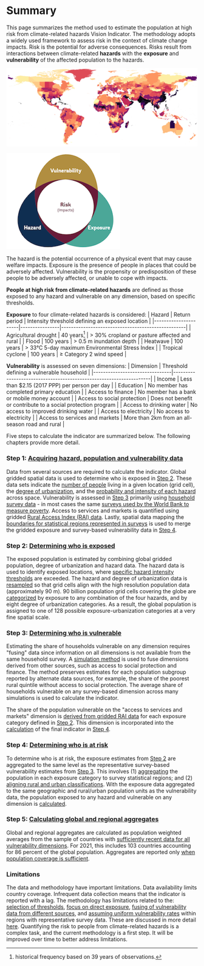 # Summary

This page summarizes the method used to estimate the population at high risk from climate-related hazards Vision Indicator. The methodology adopts a widely used framework to assess risk in the context of climate change impacts. Risk is the potential for adverse consequences. Risks result from interactions between climate-related **hazards** with the **exposure** and **vulnerability** of the affected population to the hazards. 

<img src="https://github.com/worldbank/counting-people-climate-risk/blob/main/docs/images/RP100_exp_any_pct.png?raw=true">

![Framework](images/framework.png)

The hazard is the potential occurrence of a physical event that may cause welfare impacts. Exposure is the presence of people in places that could be adversely affected. Vulnerability is the propensity or predisposition of these people to be adversely affected, or unable to cope with impacts. 

**People at high risk from climate-related hazards** are defined as those exposed to any hazard and vulnerable on any dimension, based on specific thresholds. 

**Exposure** to four climate-related hazards is considered: 
| Hazard               | Return period  | Intensity threshold defining an exposed location |
|----------------------|----------------|---------------------------------------------------|
| Agricultural drought | 40 years[^1]      | > 30% cropland or pasture affected and rural  |
| Flood                | 100 years     | > 0.5 m inundation depth                          |
| Heatwave             | 100 years      | > 33°C 5-day maximum Environmental Stress Index   |
| Tropical cyclone     | 100 years      | ≥ Category 2 wind speed                           |

[^1]: historical frequency based on 39 years of observations.


**Vulnerability** is assessed on seven dimensions:
| Dimension                      | Threshold defining a vulnerable household                         |
|--------------------------------|--------------------------------------------------------------------|
| Income                         | Less than $2.15 (2017 PPP) per person per day                      |
| Education                      | No member has completed primary education                          |
| Access to finance              | No member has a bank or mobile money account                                    |
| Access to social protection    | Does not benefit or contribute to a social protection program     |
| Access to drinking water       | No access to improved drinking water                               |
| Access to electricity          | No access to electricity                                           |
| Access to services and markets | More than 2km from an all-season road and rural                    |

Five steps to calculate the indicator are summarized below. The following chapters provide more detail.

### Step 1: [Acquiring hazard, population and vulnerability data](1_data)

Data from several sources are required to calculate the indicator. Global gridded spatial data is used to determine who is exposed in [Step 2](2_exposure). These data sets indicate the [number of people](https://worldbank.github.io/counting-people-climate-risk/docs/1_data.html#population-data) living in a given location (grid cell), the [degree of urbanization](https://worldbank.github.io/counting-people-climate-risk/docs/1_data.html#degree-of-urbanization), and the [probability and intensity of each hazard](1_data#hazard-data) across space. Vulnerability is assessed in [Step 3](3_vulnerability) primarily using [household survey data](https://worldbank.github.io/counting-people-climate-risk/docs/1_data.html#vulnerability-data) - in most cases the same [surveys used by the World Bank to measure poverty](https://datanalytics.worldbank.org/PIP-Methodology/acquiring.html#selection). Access to services and markets is quantified using gridded [Rural Access Index (RAI) data](https://worldbank.github.io/counting-people-climate-risk/docs/1_data.html#access-to-services-and-markets). Lastly, spatial data mapping the [boundaries for statistical regions represented in surveys](https://worldbank.github.io/counting-people-climate-risk/docs/1_data.html#statistical-boundary-data) is used to merge the gridded exposure and survey-based vulnerability data in [Step 4](4_risk).

### Step 2: [Determining who is exposed](2_exposure)

The exposed population is estimated by combining global gridded population, degree of urbanization and hazard data. The hazard data is used to identify exposed locations, where [specific hazard intensity thresholds](https://worldbank.github.io/counting-people-climate-risk/docs/2_exposure.html#thresholds-defining-exposure) are exceeded. The hazard and degree of urbanization data is [resampled](https://worldbank.github.io/counting-people-climate-risk/docs/2_exposure.html#resampling-spatial-data) so that grid cells align with the high resolution population data (approximately 90 m). 90 billion population grid cells covering the globe are [categorized](https://worldbank.github.io/counting-people-climate-risk/docs/2_exposure.html#combining-spatial-data) by exposure to any combination of the four hazards, and by eight degree of urbanization categories. As a result, the global population is assigned to one of 128 possible exposure-urbanization categories at a very fine spatial scale. 

### Step 3: [Determining who is vulnerable](3_vulnerability)

Estimating the share of households vulnerable on any dimension requires "fusing" data since information on all dimensions is not available from the same household survey. A [simulation method](https://worldbank.github.io/counting-people-climate-risk/docs/3_vulnerability.html#estimating-vulnerability-using-fused-household-surveys) is used to fuse dimensions derived from other sources, such as access to social protection and finance. The method preserves estimates for each population subgroup reported by alternate data sources, for example, the share of the poorest rural quintile without access to social protection. The average share of households vulnerable on any survey-based dimension across many simulations is used to calculate the indicator. 

The share of the population vulnerable on the "access to services and markets" dimension is [derived from gridded RAI data](https://worldbank.github.io/counting-people-climate-risk/docs/3_vulnerability.html#estimating-vulnerability-using-spatial-data) for each exposure category defined in [Step 2](2_exposure). This dimension is incorporated into the [calculation](https://worldbank.github.io/counting-people-climate-risk/docs/4_risk.html#calculating-the-risk-indicator) of the final indicator in [Step 4](4_risk).

### Step 4: [Determining who is at risk](4_risk)
To determine who is at risk, the exposure estimates from [Step 2](2_exposure) are aggregated to the same level as the representative survey-based vulnerability estimates from [Step 3](3_vulnerability). This involves (1) [aggregating](https://worldbank.github.io/counting-people-climate-risk/docs/4_risk.html#aggregating-exposure-estimates-to-survey-statistical-regions) the population in each exposure category to survey statistical regions; and (2) [aligning rural and urban classifications](https://worldbank.github.io/counting-people-climate-risk/docs/4_risk.html#aligning-rural-and-urban-classifications). With the exposure data aggregated to the same geographic and rural/urban population units as the vulnerability data, the population exposed to any hazard and vulnerable on any dimension is [calculated](https://worldbank.github.io/counting-people-climate-risk/docs/4_risk.html#calculating-the-risk-indicator).

### Step 5: [Calculating global and regional aggregates](5_aggregates)
Global and regional aggregates are calculated as population weighted averages from the sample of countries with [sufficiently recent data for all vulnerability dimensions](https://worldbank.github.io/counting-people-climate-risk/docs/5_aggregates.html#sample-selection). For 2021, this includes 103 countries accounting for 86 percent of the global population. Aggregates are reported only [when population coverage is sufficient](https://worldbank.github.io/counting-people-climate-risk/docs/5_aggregates.html#coverage-rule).


### Limitations
The data and methodology have important limitations. Data availability limits country coverage. Infrequent data collection means that the indicator is reported with a lag. The methodology has limitations related to the: [selection of thresholds](), [focus on direct exposure](), [fusing of vulnerability data from different sources](), and [assuming uniform vulnerability rates]() within regions with representative survey data. These are discussed in more detail [here](limitations). Quantifying the risk to people from climate-related hazards is a complex task, and the current methodology is a first step. It will be improved over time to better address limitations.
